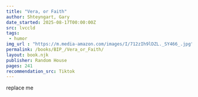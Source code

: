 ```yaml
---
title: "Vera, or Faith"
author: Shteyngart, Gary
date_started: 2025-08-17T00:00:00Z
src: lvccld
tags: 
 - humor 
img_url : "https://m.media-amazon.com/images/I/712zIh9lDZL._SY466_.jpg"
permalink: /books/BIP_/Vera_or_Faith/
layout: book.njk
publisher: Random House
pages: 241
recommendation_src: Tiktok
---
```

replace me
